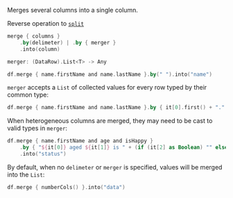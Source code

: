 [//]: # (title: merge)

<!---IMPORT org.jetbrains.kotlinx.dataframe.samples.api.Modify-->

Merges several columns into a single column. 

Reverse operation to [`split`](split.md)

```kotlin
merge { columns }
    .by(delimeter) | .by { merger } 
    .into(column)

merger: (DataRow).List<T> -> Any
```

<!---FUN merge-->

```kotlin
df.merge { name.firstName and name.lastName }.by(" ").into("name")
```

<!---END-->

`merger` accepts a `List` of collected values for every row typed by their common type:

<!---FUN mergeSameWith-->

```kotlin
df.merge { name.firstName and name.lastName }.by { it[0].first() + "." + it[1].first() + "." }.into("initials")
```

<!---END-->

When heterogeneous columns are merged, they may need to be cast to valid types in `merger`:

<!---FUN mergeDifferentWith-->

```kotlin
df.merge { name.firstName and age and isHappy }
    .by { "${it[0]} aged ${it[1]} is " + (if (it[2] as Boolean) "" else "not ") + "happy" }
    .into("status")
```

<!---END-->

By default, when no `delimeter` or `merger` is specified, values will be merged into the `List`:

<!---FUN mergeDefault-->

```kotlin
df.merge { numberCols() }.into("data")
```

<!---END-->
